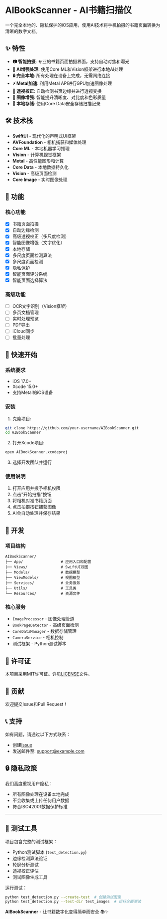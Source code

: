 # AIBookScanner - AI书籍扫描仪

一个完全本地的、隐私保护的iOS应用，使用AI技术将手机拍摄的书籍页面转换为清晰的数字文档。

## ✨ 特性

- **📷 智能拍摄**: 专业的书籍页面拍摄界面，支持自动对焦和曝光
- **🤖 AI增强处理**: 使用Core ML和Vision框架进行本地AI处理
- **🔒 完全本地**: 所有处理在设备上完成，无需网络连接
- **⚡ Metal加速**: 利用Metal API进行GPU加速图像处理
- **📄 透视校正**: 自动检测书页边缘并进行透视变换
- **🎨 图像增强**: 智能提升清晰度、对比度和色彩质量
- **💾 本地存储**: 使用Core Data安全存储扫描记录

## 🛠️ 技术栈

- **SwiftUI** - 现代化的声明式UI框架
- **AVFoundation** - 相机捕获和媒体处理
- **Core ML** - 本地机器学习推理
- **Vision** - 计算机视觉框架
- **Metal** - 高性能图形和计算
- **Core Data** - 本地数据持久化
- **Vision** - 高级页面检测
- **Core Image** - 实时图像处理

## 📱 功能

### 核心功能
- [x] 书籍页面拍摄
- [x] 自动边缘检测
- [x] 高级透视校正（多尺度检测）
- [x] 智能图像增强（文字优化）
- [x] 本地存储
- [x] 多尺度页面检测算法
- [x] 多尺度页面检测
- [x] 隐私保护
- [x] 智能页面评分系统
- [x] 智能页面选择算法

### 高级功能
- [ ] OCR文字识别（Vision框架）
- [ ] 多页文档管理
- [ ] 实时处理预览
- [ ] PDF导出
- [ ] iCloud同步
- [ ] 批量处理

## 🚀 快速开始

### 系统要求
- iOS 17.0+
- Xcode 15.0+
- 支持Metal的iOS设备

### 安装

1. 克隆项目:
```bash
git clone https://github.com/your-username/AIBookScanner.git
cd AIBookScanner
```

2. 打开Xcode项目:
```bash
open AIBookScanner.xcodeproj
```

3. 选择开发团队并运行

### 使用说明

1. 打开应用并授予相机权限
2. 点击"开始扫描"按钮
3. 将相机对准书籍页面
4. 点击拍摄按钮捕获图像
5. AI会自动处理并保存结果

## 🔧 开发

### 项目结构
```
AIBookScanner/
├── App/                 # 应用入口和配置
├── Views/               # SwiftUI视图
├── Models/              # 数据模型
├── ViewModels/          # 视图模型
├── Services/            # 业务服务
├── Utils/               # 工具类
└── Resources/           # 资源文件
```

### 核心服务

- `ImageProcessor` - 图像处理管道
- `BookPageDetector` - 高级页面检测
- `CoreDataManager` - 数据存储管理
- `CameraService` - 相机控制
- 测试框架 - Python测试脚本

## 📄 许可证

本项目采用MIT许可证。详见[LICENSE](LICENSE)文件。

## 🤝 贡献

欢迎提交Issue和Pull Request！

## 📞 支持

如有问题，请通过以下方式联系：
- 创建[Issue](https://github.com/your-username/AIBookScanner/issues)
- 发送邮件至: support@example.com

## 🔒 隐私政策

我们高度重视用户隐私：
- 所有图像处理在设备本地完成
- 不会收集或上传任何用户数据
- 符合ISO42001数据保护标准

---

## 🧪 测试工具

项目包含完整的测试框架：
- Python测试脚本 (`test_detection.py`)
- 边缘检测算法验证
- 轮廓分析测试
- 透视校正评估
- 测试图像生成工具

运行测试：
```bash
python test_detection.py --create-test  # 创建测试图像
python test_detection.py --test-dir test_images  # 运行全面测试
```

**AIBookScanner** - 让书籍数字化变得简单而安全 📚✨